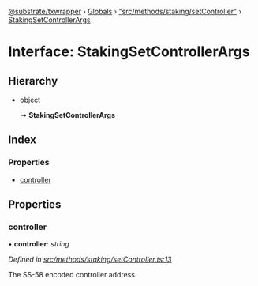 [@substrate/txwrapper](../README.md) › [Globals](../globals.md) › ["src/methods/staking/setController"](../modules/_src_methods_staking_setcontroller_.md) › [StakingSetControllerArgs](_src_methods_staking_setcontroller_.stakingsetcontrollerargs.md)

# Interface: StakingSetControllerArgs

## Hierarchy

* object

  ↳ **StakingSetControllerArgs**

## Index

### Properties

* [controller](_src_methods_staking_setcontroller_.stakingsetcontrollerargs.md#controller)

## Properties

###  controller

• **controller**: *string*

*Defined in [src/methods/staking/setController.ts:13](https://github.com/paritytech/txwrapper/blob/2e195b6/src/methods/staking/setController.ts#L13)*

The SS-58 encoded controller address.
